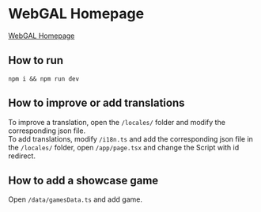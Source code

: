 # WebGAL Homepage

[WebGAL Homepage](https://openwebgal.com)

## How to run

``` shell
npm i && npm run dev
```

## How to improve or add translations

To improve a translation, open the `/locales/` folder and modify the corresponding json file.  
To add translations, modify `/i18n.ts` and add the corresponding json file in the `/locales/` folder, open `/app/page.tsx` and change the Script with id redirect.

## How to add a showcase game

Open `/data/gamesData.ts` and add game.
